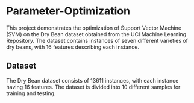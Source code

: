 # Parameter-Optimization

This project demonstrates the optimization of Support Vector Machine (SVM) on the Dry Bean dataset obtained from the UCI Machine Learning Repository. The dataset contains instances of seven different varieties of dry beans, with 16 features describing each instance.

## Dataset 
The Dry Bean dataset consists of 13611 instances, with each instance having 16 features. The dataset is divided into 10 different samples for training and testing.
